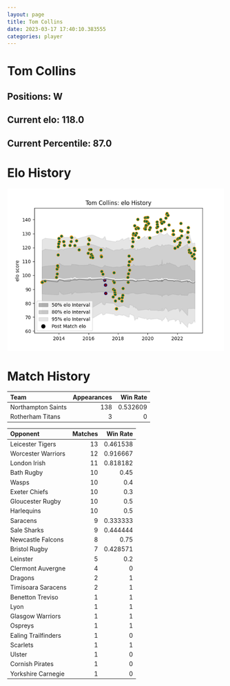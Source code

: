 ```yaml
---  
layout: page  
title: Tom Collins  
date: 2023-03-17 17:40:10.383555  
categories: player  
---
```

# Tom Collins

## Positions: W

## Current elo: 118.0

## Current Percentile: 87.0

# Elo History


![elo history](history_TomCollins.png)
# Match History


| Team               |   Appearances |   Win Rate |
|:-------------------|--------------:|-----------:|
| Northampton Saints |           138 |   0.532609 |
| Rotherham Titans   |             3 |   0        |

| Opponent            |   Matches |   Win Rate |
|:--------------------|----------:|-----------:|
| Leicester Tigers    |        13 |   0.461538 |
| Worcester Warriors  |        12 |   0.916667 |
| London Irish        |        11 |   0.818182 |
| Bath Rugby          |        10 |   0.45     |
| Wasps               |        10 |   0.4      |
| Exeter Chiefs       |        10 |   0.3      |
| Gloucester Rugby    |        10 |   0.5      |
| Harlequins          |        10 |   0.5      |
| Saracens            |         9 |   0.333333 |
| Sale Sharks         |         9 |   0.444444 |
| Newcastle Falcons   |         8 |   0.75     |
| Bristol Rugby       |         7 |   0.428571 |
| Leinster            |         5 |   0.2      |
| Clermont Auvergne   |         4 |   0        |
| Dragons             |         2 |   1        |
| Timisoara Saracens  |         2 |   1        |
| Benetton Treviso    |         1 |   1        |
| Lyon                |         1 |   1        |
| Glasgow Warriors    |         1 |   1        |
| Ospreys             |         1 |   1        |
| Ealing Trailfinders |         1 |   0        |
| Scarlets            |         1 |   1        |
| Ulster              |         1 |   0        |
| Cornish Pirates     |         1 |   0        |
| Yorkshire Carnegie  |         1 |   0        |
